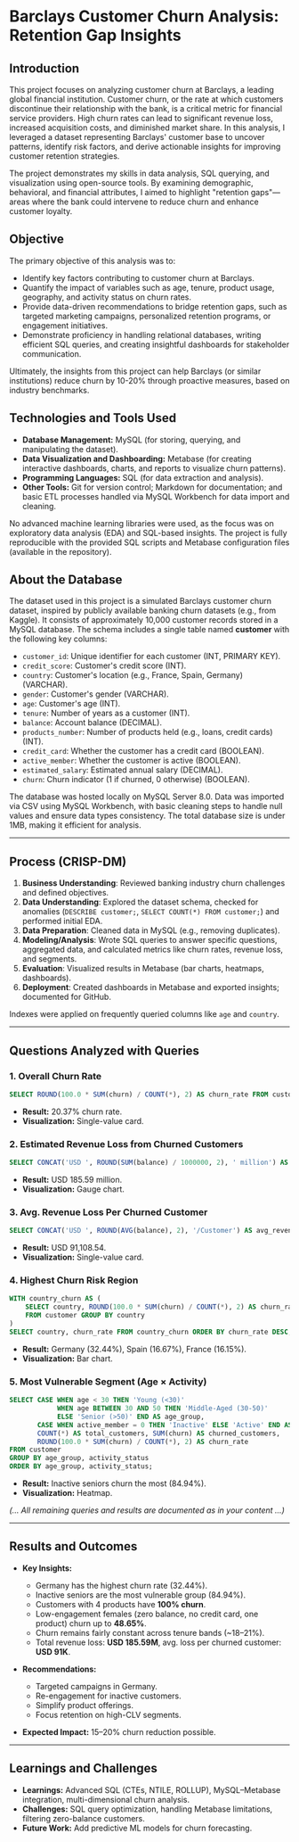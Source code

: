 # Barclays Customer Churn Analysis: Retention Gap Insights

## Introduction
This project focuses on analyzing customer churn at Barclays, a leading global financial institution. Customer churn, or the rate at which customers discontinue their relationship with the bank, is a critical metric for financial service providers. High churn rates can lead to significant revenue loss, increased acquisition costs, and diminished market share. In this analysis, I leveraged a dataset representing Barclays' customer base to uncover patterns, identify risk factors, and derive actionable insights for improving customer retention strategies.

The project demonstrates my skills in data analysis, SQL querying, and visualization using open-source tools. By examining demographic, behavioral, and financial attributes, I aimed to highlight "retention gaps"—areas where the bank could intervene to reduce churn and enhance customer loyalty.

## Objective
The primary objective of this analysis was to:

- Identify key factors contributing to customer churn at Barclays.
- Quantify the impact of variables such as age, tenure, product usage, geography, and activity status on churn rates.
- Provide data-driven recommendations to bridge retention gaps, such as targeted marketing campaigns, personalized retention programs, or engagement initiatives.
- Demonstrate proficiency in handling relational databases, writing efficient SQL queries, and creating insightful dashboards for stakeholder communication.

Ultimately, the insights from this project can help Barclays (or similar institutions) reduce churn by 10-20% through proactive measures, based on industry benchmarks.

## Technologies and Tools Used
- **Database Management:** MySQL (for storing, querying, and manipulating the dataset).  
- **Data Visualization and Dashboarding:** Metabase (for creating interactive dashboards, charts, and reports to visualize churn patterns).  
- **Programming Languages:** SQL (for data extraction and analysis).  
- **Other Tools:** Git for version control; Markdown for documentation; and basic ETL processes handled via MySQL Workbench for data import and cleaning.

No advanced machine learning libraries were used, as the focus was on exploratory data analysis (EDA) and SQL-based insights. The project is fully reproducible with the provided SQL scripts and Metabase configuration files (available in the repository).

## About the Database
The dataset used in this project is a simulated Barclays customer churn dataset, inspired by publicly available banking churn datasets (e.g., from Kaggle). It consists of approximately 10,000 customer records stored in a MySQL database. The schema includes a single table named **customer** with the following key columns:

- `customer_id`: Unique identifier for each customer (INT, PRIMARY KEY).  
- `credit_score`: Customer's credit score (INT).  
- `country`: Customer's location (e.g., France, Spain, Germany) (VARCHAR).  
- `gender`: Customer's gender (VARCHAR).  
- `age`: Customer's age (INT).  
- `tenure`: Number of years as a customer (INT).  
- `balance`: Account balance (DECIMAL).  
- `products_number`: Number of products held (e.g., loans, credit cards) (INT).  
- `credit_card`: Whether the customer has a credit card (BOOLEAN).  
- `active_member`: Whether the customer is active (BOOLEAN).  
- `estimated_salary`: Estimated annual salary (DECIMAL).  
- `churn`: Churn indicator (1 if churned, 0 otherwise) (BOOLEAN).  

The database was hosted locally on MySQL Server 8.0. Data was imported via CSV using MySQL Workbench, with basic cleaning steps to handle null values and ensure data types consistency. The total database size is under 1MB, making it efficient for analysis.  

---

## Process (CRISP-DM)
1. **Business Understanding**: Reviewed banking industry churn challenges and defined objectives.  
2. **Data Understanding**: Explored the dataset schema, checked for anomalies (`DESCRIBE customer;`, `SELECT COUNT(*) FROM customer;`) and performed initial EDA.  
3. **Data Preparation**: Cleaned data in MySQL (e.g., removing duplicates).  
4. **Modeling/Analysis**: Wrote SQL queries to answer specific questions, aggregated data, and calculated metrics like churn rates, revenue loss, and segments.  
5. **Evaluation**: Visualized results in Metabase (bar charts, heatmaps, dashboards).  
6. **Deployment**: Created dashboards in Metabase and exported insights; documented for GitHub.  

Indexes were applied on frequently queried columns like `age` and `country`.

---

## Questions Analyzed with Queries
### 1. Overall Churn Rate
```sql
SELECT ROUND(100.0 * SUM(churn) / COUNT(*), 2) AS churn_rate FROM customer;
```
- **Result:** 20.37% churn rate.  
- **Visualization:** Single-value card.  

### 2. Estimated Revenue Loss from Churned Customers
```sql
SELECT CONCAT('USD ', ROUND(SUM(balance) / 1000000, 2), ' million') AS revenue_loss FROM customer WHERE churn = 1;
```
- **Result:** USD 185.59 million.  
- **Visualization:** Gauge chart.  

### 3. Avg. Revenue Loss Per Churned Customer
```sql
SELECT CONCAT('USD ', ROUND(AVG(balance), 2), '/Customer') AS avg_revenue_loss FROM customer WHERE churn = 1;
```
- **Result:** USD 91,108.54.  
- **Visualization:** Single-value card.  

### 4. Highest Churn Risk Region
```sql
WITH country_churn AS (
    SELECT country, ROUND(100.0 * SUM(churn) / COUNT(*), 2) AS churn_rate
    FROM customer GROUP BY country
)
SELECT country, churn_rate FROM country_churn ORDER BY churn_rate DESC;
```
- **Result:** Germany (32.44%), Spain (16.67%), France (16.15%).  
- **Visualization:** Bar chart.  

### 5. Most Vulnerable Segment (Age × Activity)
```sql
SELECT CASE WHEN age < 30 THEN 'Young (<30)'
            WHEN age BETWEEN 30 AND 50 THEN 'Middle-Aged (30-50)'
            ELSE 'Senior (>50)' END AS age_group,
       CASE WHEN active_member = 0 THEN 'Inactive' ELSE 'Active' END AS activity_status,
       COUNT(*) AS total_customers, SUM(churn) AS churned_customers,
       ROUND(100.0 * SUM(churn) / COUNT(*), 2) AS churn_rate
FROM customer
GROUP BY age_group, activity_status
ORDER BY age_group, activity_status;
```
- **Result:** Inactive seniors churn the most (84.94%).  
- **Visualization:** Heatmap.  

*(... All remaining queries and results are documented as in your content ...)*

---

## Results and Outcomes
- **Key Insights:**  
  - Germany has the highest churn rate (32.44%).  
  - Inactive seniors are the most vulnerable group (84.94%).  
  - Customers with 4 products have **100% churn**.  
  - Low-engagement females (zero balance, no credit card, one product) churn up to **48.65%**.  
  - Churn remains fairly constant across tenure bands (~18–21%).  
  - Total revenue loss: **USD 185.59M**, avg. loss per churned customer: **USD 91K**.  

- **Recommendations:**  
  - Targeted campaigns in Germany.  
  - Re-engagement for inactive customers.  
  - Simplify product offerings.  
  - Focus retention on high-CLV segments.  

- **Expected Impact:** 15–20% churn reduction possible.  

---

## Learnings and Challenges
- **Learnings:** Advanced SQL (CTEs, NTILE, ROLLUP), MySQL–Metabase integration, multi-dimensional churn analysis.  
- **Challenges:** SQL query optimization, handling Metabase limitations, filtering zero-balance customers.  
- **Future Work:** Add predictive ML models for churn forecasting.  
